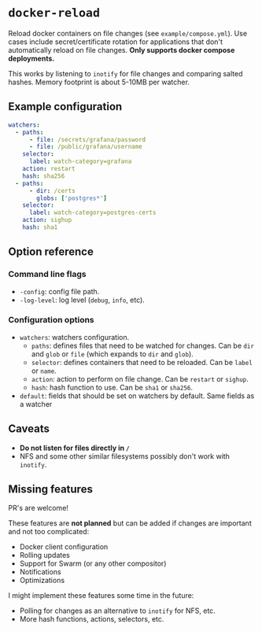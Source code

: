 # `docker-reload`

Reload docker containers on file changes (see `example/compose.yml`). Use cases
include secret/certificate rotation for applications that don't automatically
reload on file changes. **Only supports docker compose deployments.**

This works by listening to `inotify` for file changes and comparing salted
hashes. Memory footprint is about 5-10MB per watcher.

## Example configuration

```yaml
watchers:
  - paths:
      - file: /secrets/grafana/password
      - file: /public/grafana/username
    selector:
      label: watch-category=grafana
    action: restart
    hash: sha256
  - paths:
      - dir: /certs
        globs: ['postgres*']
    selector:
      label: watch-category=postgres-certs
    action: sighup
    hash: sha1
```

## Option reference

### Command line flags

- `-config`: config file path.
- `-log-level`: log level (`debug`, `info`, etc).

### Configuration options

- `watchers`: watchers configuration.
    - `paths`: defines files that need to be watched for changes. Can be `dir`
      and `glob` or `file` (which expands to `dir` and `glob`).
    - `selector`: defines containers that need to be reloaded. Can be `label`
      or `name`.
    - `action`: action to perform on file change. Can be `restart` or `sighup`.
    - `hash`: hash function to use. Can be `sha1` or `sha256`.
- `default`: fields that should be set on watchers by default. Same fields as a
  watcher

## Caveats

- **Do not listen for files directly in `/`**
- NFS and some other similar filesystems possibly don't work with `inotify`.

## Missing features

PR's are welcome!

These features are **not planned** but can be added if changes are important and
not too complicated: 

- Docker client configuration
- Rolling updates
- Support for Swarm (or any other compositor) 
- Notifications
- Optimizations

I might implement these features some time in the future:

- Polling for changes as an alternative to `inotify` for NFS, etc.
- More hash functions, actions, selectors, etc.
